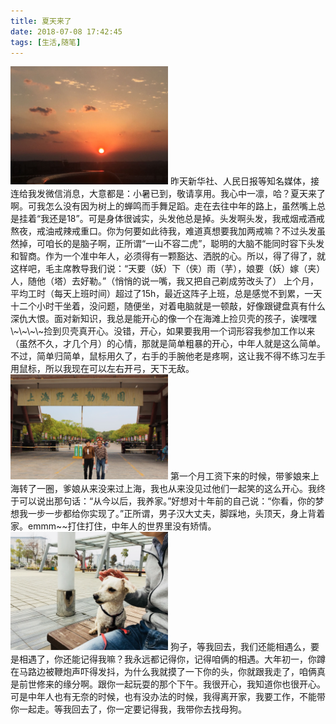```yaml
---
title: 夏天来了
date: 2018-07-08 17:42:45
tags: [生活,随笔]
---
```

<img src="/images/凌空落日.jpg" width="50%" height="50%" alt="正是在下" title="凌空落日">
昨天新华社、人民日报等知名媒体，接连给我发微信消息，大意都是：小暑已到，敬请享用。我心中一凛，哈？夏天来了啊。可我怎么没有因为树上的蝉鸣而手舞足蹈。走在去往中年的路上，虽然嘴上总是挂着“我还是18”。可是身体很诚实，头发他总是掉。头发啊头发，我戒烟戒酒戒熬夜，戒油戒辣戒重口。你为何要如此待我，难道真想要我加两戒嘛？不过头发虽然掉，可咱长的是脑子啊，正所谓“一山不容二虎”，聪明的大脑不能同时容下头发和智商。作为一个准中年人，必须得有一颗豁达、洒脱的心。所以，得了得了，就这样吧，毛主席教导我们说：“天要（妖）下（侠）雨（芋），娘要（妖）嫁（夹）人，随他（塔）去好勒。”（悄悄的说一嘴，我又把自己剃成劳改头了）
上个月，平均工时（每天上班时间）超过了15h，最近这阵子上班，总是感觉不到累，一天十二个小时干坐着，没问题，随便坐，对着电脑就是一顿敲，好像跟键盘真有什么深仇大恨。面对新知识，我总是能开心的像一个在海滩上捡贝壳的孩子，诶嘿嘿\~\~\~\~捡到贝壳真开心。没错，开心，如果要我用一个词形容我参加工作以来（虽然不久，才几个月）的心情，那就是简单粗暴的开心，中年人就是这么简单。不过，简单归简单，鼠标用久了，右手的手腕他老是疼啊，这让我不得不练习左手用鼠标，所以我现在可以左右开弓，天下无敌。
<img src="/images/爸妈.jpg" width="50%" height="50%" alt="爸妈" >
第一个月工资下来的时候，带爹娘来上海转了一圈，爹娘从来没来过上海，我也从来没见过他们一起笑的这么开心。我终于可以说出那句话：“从今以后，我养家。”好想对十年前的自己说：“你看，你的梦想我一步一步都给你实现了。”正所谓，男子汉大丈夫，脚踩地，头顶天，身上背着家。emmm~~打住打住，中年人的世界里没有矫情。
<img src="/images/狗子.jpg" width="50%" height="50%" alt="狗子" >
狗子，等我回去，我们还能相遇么，要是相遇了，你还能记得我嘛？我永远都记得你，记得咱俩的相遇。大年初一，你蹲在马路边被鞭炮声吓得发抖，为什么我就摸了一下你的头，你就跟我走了，咱俩真是前世修来的缘分啊。跟你一起玩耍的那个下午。我很开心，我知道你也很开心。可是中年人也有无奈的时候，也有没办法的时候，我得离开家，我要工作，不能带你一起走。等我回去了，你一定要记得我，我带你去找母狗。